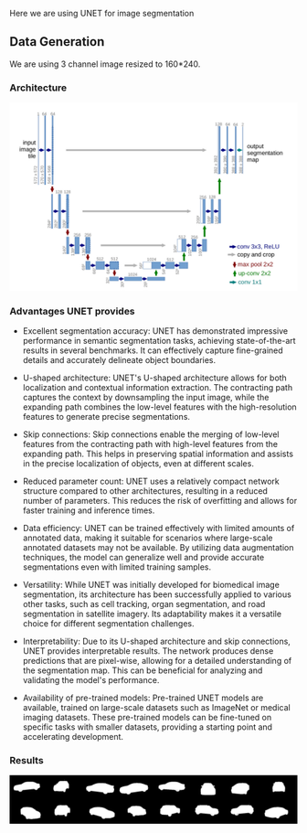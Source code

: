 Here we are using UNET for image segmentation


## Data Generation

We are using 3 channel image resized to 160*240. 

### Architecture 


![Alt text](unet.png "UNET")

### Advantages UNET provides 
- Excellent segmentation accuracy: UNET has demonstrated impressive performance in semantic segmentation tasks, achieving state-of-the-art results in several benchmarks. It can effectively capture fine-grained details and accurately delineate object boundaries.

- U-shaped architecture: UNET's U-shaped architecture allows for both localization and contextual information extraction. The contracting path captures the context by downsampling the input image, while the expanding path combines the low-level features with the high-resolution features to generate precise segmentations.

- Skip connections: Skip connections enable the merging of low-level features from the contracting path with high-level features from the expanding path. This helps in preserving spatial information and assists in the precise localization of objects, even at different scales.

- Reduced parameter count: UNET uses a relatively compact network structure compared to other architectures, resulting in a reduced number of parameters. This reduces the risk of overfitting and allows for faster training and inference times.

- Data efficiency: UNET can be trained effectively with limited amounts of annotated data, making it suitable for scenarios where large-scale annotated datasets may not be available. By utilizing data augmentation techniques, the model can generalize well and provide accurate segmentations even with limited training samples.

- Versatility: While UNET was initially developed for biomedical image segmentation, its architecture has been successfully applied to various other tasks, such as cell tracking, organ segmentation, and road segmentation in satellite imagery. Its adaptability makes it a versatile choice for different segmentation challenges.

- Interpretability: Due to its U-shaped architecture and skip connections, UNET provides interpretable results. The network produces dense predictions that are pixel-wise, allowing for a detailed understanding of the segmentation map. This can be beneficial for analyzing and validating the model's performance.

- Availability of pre-trained models: Pre-trained UNET models are available, trained on large-scale datasets such as ImageNet or medical imaging datasets. These pre-trained models can be fine-tuned on specific tasks with smaller datasets, providing a starting point and accelerating development.


### Results 

![Alt text](saved_images/_0.jpg "Segmented Images")